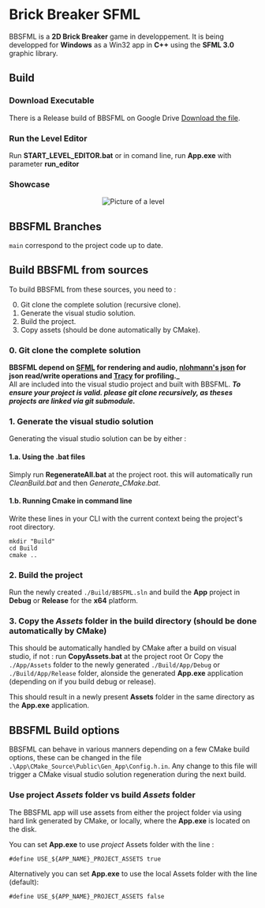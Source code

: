# Brick Breaker SFML
BBSFML is a **2D Brick Breaker** game in developpement.
It is being developped for **Windows** as a Win32 app in **C++** using the **SFML 3.0** graphic library.

## Build
### Download Executable
There is a Release build of BBSFML on Google Drive [Download the file](https://drive.google.com/file/d/15qYEEATBH6K5alJoBJ76l0f1m5TN40dy/view?usp=sharing).

### Run the Level Editor
Run **START_LEVEL_EDITOR.bat** or in comand line, run **App.exe**  with parameter **run_editor**


### Showcase
<div align="center"> 
 
  ![Picture of a level](https://quentin-noguier.fr/Files/BBSFML/Media/BBSFML_Showcase_Github_2.png)
</div>

## BBSFML Branches
```main``` correspond to the project code up to date.


## Build BBSFML from sources
To build BBSFML from these sources, you need to : 

0. Git clone the complete solution (recursive clone).
1. Generate the visual studio solution.
2. Build the project.
3. Copy assets (should be done automatically by CMake).

### 0. Git clone the complete solution
**BBSFML depend on [SFML](https://github.com/SFML/SFML) for rendering and audio, [nlohmann's json](https://github.com/nlohmann/json/) for json read/write operations and [Tracy](https://github.com/wolfpld/tracy) for profiling._**\
 All are included into the visual studio project and built with BBSFML. **_To ensure your project is valid. please git clone recursively, as theses projects are linked via git submodule._**

### 1. Generate the visual studio solution
Generating the visual studio solution can be by either :
#### 1.a. Using the .bat files
Simply run **RegenerateAll.bat** at the project root. this will automatically run _CleanBuild.bat_ and then _Generate_CMake.bat_.

#### 1.b. Running Cmake in command line
Write these lines in your CLI with the current context being the project's root directory.
```
mkdir "Build"
cd Build
cmake ..
```

### 2. Build the project
Run the newly created ```./Build/BBSFML.sln``` and build the **App** project in **Debug** or **Release** for the **x64** platform.

### 3. Copy the _Assets_ folder in the build directory  (should be done automatically by CMake)
This should be automatically handled by CMake after a build on visual studio, if not  : 
run **CopyAssets.bat** at the project root
Or
Copy the ```./App/Assets``` folder to the newly generated ```./Build/App/Debug``` or ```./Build/App/Release``` folder, alonside the generated **App.exe** application (depending on if you build debug or release). 

This should result in a newly present **Assets** folder in the same directory as the **App.exe** application.


## BBSFML Build options
BBSFML can behave in various manners depending on a few CMake build options, these can be changed in the file ```.\App\CMake_Source\Public\Gen_App\Config.h.in```. Any change to this file will trigger a CMake visual studio solution regeneration during the next build.


### Use project _Assets_ folder vs build _Assets_ folder
The BBSFML app will use assets from either the project folder via using hard link generated by CMake, or locally, where the **App.exe** is located on the disk.

You can set **App.exe** to use _project_ Assets folder with the line :
```
#define USE_${APP_NAME}_PROJECT_ASSETS true
```

Alternatively you can set **App.exe** to use the local Assets folder with the line (default):
```
#define USE_${APP_NAME}_PROJECT_ASSETS false
```
